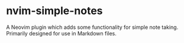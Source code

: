 # nvim-simple-notes
A Neovim plugin which adds some functionality for simple note taking. Primarily designed for use in Markdown files.
